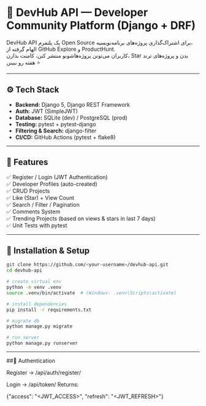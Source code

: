 # 🚀 DevHub API — Developer Community Platform (Django + DRF)

DevHub API یک پلتفرم Open Source برای اشتراک‌گذاری پروژه‌های برنامه‌نویسیه،  
الهام گرفته از GitHub Explore و ProductHunt.  
کاربران می‌تونن پروژه‌هاشونو منتشر کنن، کامنت بذارن، Star بدن و پروژه‌های ترند هفته رو ببینن ⭐  

---

## ⚙️ Tech Stack

- **Backend:** Django 5, Django REST Framework  
- **Auth:** JWT (SimpleJWT)  
- **Database:** SQLite (dev) / PostgreSQL (prod)  
- **Testing:** pytest + pytest-django  
- **Filtering & Search:** django-filter  
- **CI/CD:** GitHub Actions (pytest + flake8)

---

## 🚀 Features

✅ Register / Login (JWT Authentication)  
✅ Developer Profiles (auto-created)  
✅ CRUD Projects  
✅ Like (Star) + View Count  
✅ Search / Filter / Pagination  
✅ Comments System  
✅ Trending Projects (based on views & stars in last 7 days)  
✅ Unit Tests with pytest  

---

## 🧩 Installation & Setup

```bash
git clone https://github.com/<your-username>/devhub-api.git
cd devhub-api

# create virtual env
python -m venv .venv
source .venv/bin/activate  # (Windows: .venv\Scripts\activate)

# install dependencies
pip install -r requirements.txt

# migrate db
python manage.py migrate

# run server
python manage.py runserver
```
---

##🔐 Authentication

Register → /api/auth/register/

Login → /api/token/
Returns:

{"access": "<JWT_ACCESS>", "refresh": "<JWT_REFRESH>"}